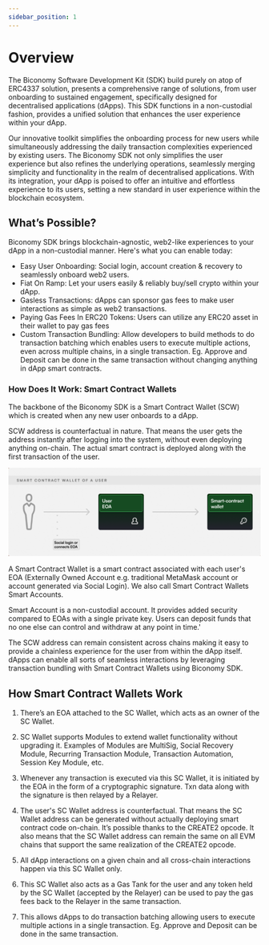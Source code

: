 ```yaml
---
sidebar_position: 1
---
```


# Overview

The Biconomy Software Development Kit (SDK) build purely on atop of ERC4337 solution, presents a comprehensive range of solutions, from user onboarding to sustained engagement, specifically designed for decentralised applications (dApps). This SDK functions in a non-custodial fashion, provides a unified solution that enhances the user experience within your dApp.

Our innovative toolkit simplifies the onboarding process for new users while simultaneously addressing the daily transaction complexities experienced by existing users. The Biconomy SDK not only simplifies the user experience but also refines the underlying operations, seamlessly merging simplicity and functionality in the realm of decentralised applications. With its integration, your dApp is poised to offer an intuitive and effortless experience to its users, setting a new standard in user experience within the blockchain ecosystem.

## What’s Possible?

Biconomy SDK brings blockchain-agnostic, web2-like experiences to your dApp in a non-custodial manner. Here's what you can enable today:

- Easy User Onboarding: Social login, account creation & recovery to seamlessly onboard web2 users.
- Fiat On Ramp: Let your users easily & reliably buy/sell crypto within your dApp.
- Gasless Transactions: dApps can sponsor gas fees to make user interactions as simple as web2 transactions.
- Paying Gas Fees In ERC20 Tokens: Users can utilize any ERC20 asset in their wallet to pay gas fees
- Custom Transaction Bundling: Allow developers to build methods to do transaction batching which enables users to execute multiple actions, even across multiple chains, in a single transaction. Eg. Approve and Deposit can be done in the same transaction without changing anything in dApp smart contracts.

### How Does It Work: Smart Contract Wallets

The backbone of the Biconomy SDK is a Smart Contract Wallet (SCW) which is created when any new user onboards to a dApp.

SCW address is counterfactual in nature. That means the user gets the address instantly after logging into the system, without even deploying anything on-chain. The actual smart contract is deployed along with the first transaction of the user.

![Overview](img/overview.png)

A Smart Contract Wallet is a smart contract associated with each user's EOA (Externally Owned Account e.g. traditional MetaMask account or account generated via Social Login). We also call Smart Contract Wallets Smart Accounts.

Smart Account is a non-custodial account. It provides added security compared to EOAs with a single private key. Users can deposit funds that no one else can control and withdraw at any point in time.'

The SCW address can remain consistent across chains making it easy to provide a chainless experience for the user from within the dApp itself. dApps can enable all sorts of seamless interactions by leveraging transaction bundling with Smart Contract Wallets using Biconomy SDK.

## How Smart Contract Wallets Work

1. There’s an EOA attached to the SC Wallet, which acts as an owner of the SC Wallet.

2. SC Wallet supports Modules to extend wallet functionality without upgrading it. Examples of Modules are MultiSig, Social Recovery Module, Recurring Transaction Module, Transaction Automation, Session Key Module, etc.

3. Whenever any transaction is executed via this SC Wallet, it is initiated by the EOA in the form of a cryptographic signature. Txn data along with the signature is then relayed by a Relayer.

4. The user's SC Wallet address is counterfactual. That means the SC Wallet address can be generated without actually deploying smart contract code on-chain. It’s possible thanks to the CREATE2 opcode. It also means that the SC Wallet address can remain the same on all EVM chains that support the same realization of the CREATE2 opcode.

5. All dApp interactions on a given chain and all cross-chain interactions happen via this SC Wallet only.

6. This SC Wallet also acts as a Gas Tank for the user and any token held by the SC Wallet (accepted by the Relayer) can be used to pay the gas fees back to the Relayer in the same transaction.

7. This allows dApps to do transaction batching allowing users to execute multiple actions in a single transaction. Eg. Approve and Deposit can be done in the same transaction.
